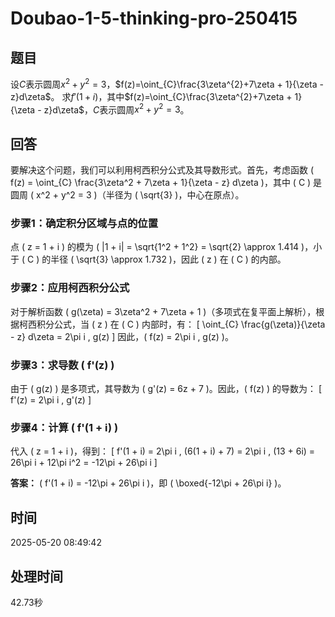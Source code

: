 # Doubao-1-5-thinking-pro-250415

## 题目
设$C$表示圆周$x^{2}+y^{2}=3$，$f(z)=\oint_{C}\frac{3\zeta^{2}+7\zeta + 1}{\zeta - z}d\zeta$。 求$f'(1 + i)$，其中$f(z)=\oint_{C}\frac{3\zeta^{2}+7\zeta + 1}{\zeta - z}d\zeta$，$C$表示圆周$x^{2}+y^{2}=3$。

## 回答

要解决这个问题，我们可以利用柯西积分公式及其导数形式。首先，考虑函数 \( f(z) = \oint_{C} \frac{3\zeta^2 + 7\zeta + 1}{\zeta - z} d\zeta \)，其中 \( C \) 是圆周 \( x^2 + y^2 = 3 \)（半径为 \( \sqrt{3} \)，中心在原点）。

### 步骤1：确定积分区域与点的位置
点 \( z = 1 + i \) 的模为 \( |1 + i| = \sqrt{1^2 + 1^2} = \sqrt{2} \approx 1.414 \)，小于 \( C \) 的半径 \( \sqrt{3} \approx 1.732 \)，因此 \( z \) 在 \( C \) 的内部。

### 步骤2：应用柯西积分公式
对于解析函数 \( g(\zeta) = 3\zeta^2 + 7\zeta + 1 \)（多项式在复平面上解析），根据柯西积分公式，当 \( z \) 在 \( C \) 内部时，有：
\[ \oint_{C} \frac{g(\zeta)}{\zeta - z} d\zeta = 2\pi i \, g(z) \]
因此，\( f(z) = 2\pi i \, g(z) \)。

### 步骤3：求导数 \( f'(z) \)
由于 \( g(z) \) 是多项式，其导数为 \( g'(z) = 6z + 7 \)。因此，\( f(z) \) 的导数为：
\[ f'(z) = 2\pi i \, g'(z) \]

### 步骤4：计算 \( f'(1 + i) \)
代入 \( z = 1 + i \)，得到：
\[ f'(1 + i) = 2\pi i \, (6(1 + i) + 7) = 2\pi i \, (13 + 6i) = 26\pi i + 12\pi i^2 = -12\pi + 26\pi i \]

**答案：** \( f'(1 + i) = -12\pi + 26\pi i \)，即 \( \boxed{-12\pi + 26\pi i} \)。

## 时间
2025-05-20 08:49:42

## 处理时间
42.73秒
